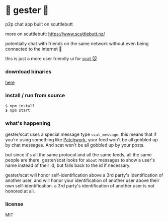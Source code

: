 # :hamster: gester :hamster:
p2p chat app built on scuttlebutt

more on scuttlebutt: https://www.scuttlebutt.nz/

potentially chat with friends on the same network without even being connected to the internet :raised_hands:

this is just a more user friendly ui for [scat :mouse:](https://github.com/stripedpajamas/scat)

### download binaries
[here](https://github.com/stripedpajamas/gester/releases)

### install / run from source
```bash
$ npm install
$ npm start
```

### what's happening
gester/scat uses a special message type `scat_message`. this means that if you're using something like [Patchwork](https://github.com/ssbc/patchwork), your feed won't be all gobbled up by chat messages. And scat won't be all gobbled up by your posts. 

but since it's all the same protocol and all the same feeds, all the same people are there. gester/scat looks for `about` messages to show a user's name instead of their id, but falls back to the id if necessary.

gester/scat will honor self-identification above a 3rd party's identification of another user, and will honor your identification of another user above their own self-identification. a 3rd party's identification of another user is not honored at all.

### license
MIT
